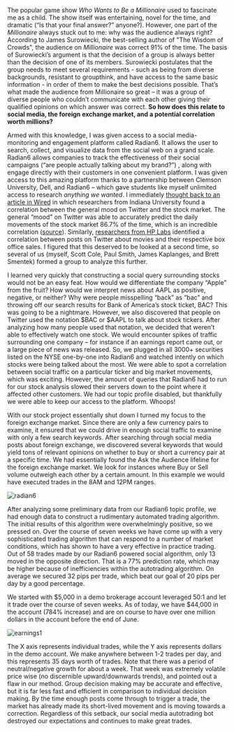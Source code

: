 The popular game show *Who Wants to Be a Millionaire* used to fascinate me as a child. The show itself was entertaining, novel for the time, and dramatic (“Is that your final answer?” anyone?). However, one part of the *Millionaire* always stuck out to me: why was the audience always right? According to James Surowiecki, the best-selling author of "The Wisdom of Crowds", the audience on *Millionaire* was correct 91% of the time. The basis of Surowiecki’s argument is that the decision of a group is always better than the decision of one of its members. Surowiecki postulates that the group needs to meet several requirements - such as being from diverse backgrounds, resistant to groupthink, and have access to the same basic information - in order of them to make the best decisions possible. That’s what made the audience from Millionaire so great – it was a group of diverse people who couldn’t communicate with each other giving their qualified opinions on which answer was correct. **So how does this relate to social media, the foreign exchange market, and a potential correlation worth millions?** 

Armed with this knowledge, I was given access to a social media-monitoring and engagement platform called Radian6. It allows the user to search, collect, and visualize data from the social web on a grand scale. Radian6 allows companies to track the effectiveness of their social campaigns (“are people actually talking about my brand?”) , along with engage directly with their customers in one convenient platform. I was given access to this amazing platform thanks to a partnership between Clemson University, Dell, and Radian6 – which gave students like myself unlimited access to research *anything we wanted*. I immediately [thought back to an article in Wired](http://www.wired.com/wiredscience/2010/10/twitter-crystal-ball) in which researchers from Indiana University found a correlation between the general mood on Twitter and the stock market. The general “mood” on Twitter was able to accurately predict the daily movements of the stock market 86.7% of the time, which is an incredible correlation ([source](http://arxiv.org/abs/1010.3003)). Similarly, [researchers from HP Labs](http://arxiv.org/abs/1003.5699) identified a correlation between posts on Twitter about movies and their respective box office sales. I figured that this deserved to be looked at a second time, so several of us (myself, Scott Cole, Paul Smith, James Kaplanges, and Brett Smentek) formed a group to analyze this further.

I learned very quickly that constructing a social query surrounding stocks would not be an easy feat. How would we differentiate the company “Apple” from the fruit? How would we interpret news about AAPL as positive, negative, or neither? Why were people misspelling “back” as “bac” and throwing off our search results for Bank of America’s stock ticket, BAC? This was going to be a nightmare. However, we also discovered that people on Twitter used the notation $BAC or $AAPL to talk about stock tickers. After analyzing how many people used that notation, we decided that weren’t able to effectively watch one stock. We would encounter spikes of traffic surrounding one company – for instance if an earnings report came out, or a large piece of news was released. So, we plugged in all 3000+ securities listed on the NYSE one-by-one into Radian6 and watched intently on which stocks were being talked about the most. We were able to spot a correlation between social traffic on a particular ticker and big market movements, which was exciting. However, the amount of queries that Radian6 had to run for our stock analysis slowed their servers down to the point where it affected other customers. We had our topic profile disabled, but thankfully we were able to keep our access to the platform. Whoops! 

With our stock project essentially shut down I turned my focus to the foreign exchange market. Since there are only a few currency pairs to examine, it ensured that we could drive in enough social traffic to examine with only a few search keywords. After searching through social media posts about foreign exchange, we discovered several keywords that would yield tons of relevant opinions on whether to buy or short a currency pair at a specific time. We had essentially found the Ask the Audience lifeline for the foreign exchange market. We look for instances where Buy or Sell volume outweigh each other by a certain amount. In this example we would have executed trades in the 8AM and 12PM ranges. 

![radian6](/imgs/radian6.png)

After analyzing some preliminary data from our Radian6 topic profile, we had enough data to construct a rudimentary automated trading algorithm.  The initial results of this algorithm were overwhelmingly positive, so we pressed on. Over the course of seven weeks we have come up with a very sophisticated trading algorithm that can respond to a number of market conditions, which has shown to have a very effective in practice trading. Out of 58 trades made by our Radian6 powered social algorithm, only 13 moved in the opposite direction. That is a 77% prediction rate, which may be higher because of inefficiencies within the autotrading algorithm. On average we secured 32 pips per trade, which beat our goal of 20 pips per day by a good percentage.

We started with $5,000 in a demo brokerage account leveraged 50:1 and let it trade over the course of seven weeks. As of today, we have $44,000 in the account (784% increase) and are on course to have over one million dollars in the account before the end of June. 

![earnings1](/imgs/earnings1.png)

The X axis represents individual trades, while the Y axis represents dollars in the demo account. We make anywhere between 1-2 trades per day, and this represents 35 days worth of trades. Note that there was a period of neutral/negative growth for about a week. That week was extremely volatile price wise (no discernible upward/downwards trends), and pointed out a flaw in our method. Group decision making may be accurate and effective, but it is far less fast and efficient in comparison to individual decision making. By the time enough posts come through to trigger a trade, the market has already made its short-lived movement and is moving towards a correction. Regardless of this setback, our social media autotrading bot destroyed our expectations and continues to make great trades.
